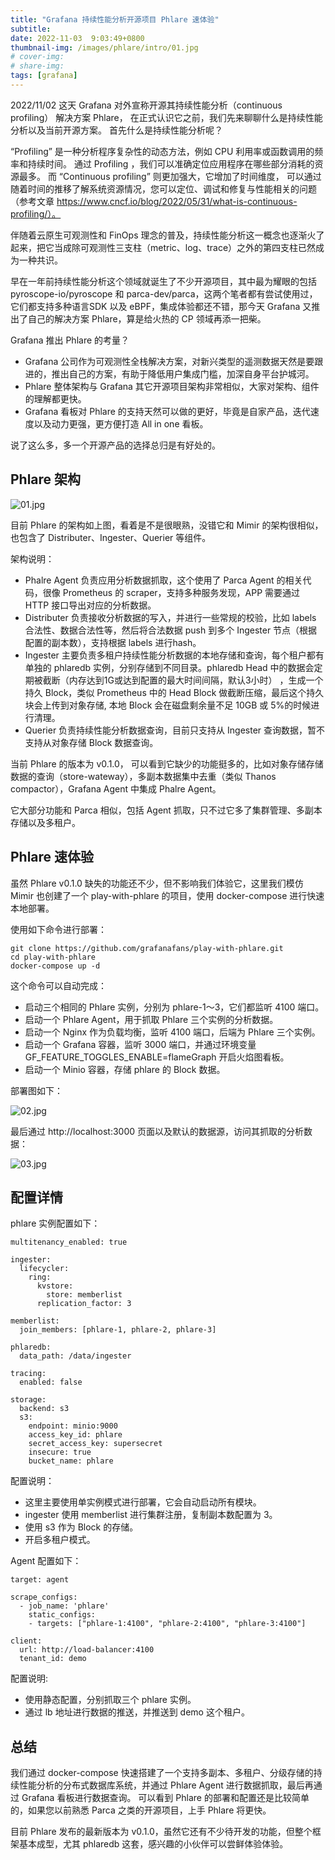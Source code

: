 ```yaml
---
title: "Grafana 持续性能分析开源项目 Phlare 速体验"
subtitle: 
date: 2022-11-03  9:03:49+0800
thumbnail-img: /images/phlare/intro/01.jpg
# cover-img: 
# share-img: 
tags: [grafana]
---
```


2022/11/02 这天 Grafana 对外宣称开源其持续性能分析（continuous profiling） 解决方案 Phlare， 在正式认识它之前，我们先来聊聊什么是持续性能分析以及当前开源方案。
首先什么是持续性能分析呢？

“Profiling” 是一种分析程序复杂性的动态方法，例如 CPU 利用率或函数调用的频率和持续时间。 通过 Profiling ，我们可以准确定位应用程序在哪些部分消耗的资源最多。 而 “Continuous profiling” 则更加强大，它增加了时间维度， 可以通过随着时间的推移了解系统资源情况，您可以定位、调试和修复与性能相关的问题（参考文章 https://www.cncf.io/blog/2022/05/31/what-is-continuous-profiling/）。

伴随着云原生可观测性和 FinOps 理念的普及，持续性能分析这一概念也逐渐火了起来，把它当成除可观测性三支柱（metric、log、trace）之外的第四支柱已然成为一种共识。

早在一年前持续性能分析这个领域就诞生了不少开源项目，其中最为耀眼的包括 pyroscope-io/pyroscope 和 parca-dev/parca，这两个笔者都有尝试使用过，它们都支持多种语言SDK 以及 eBPF，集成体验都还不错，那今天 Grafana 又推出了自己的解决方案 Phlare，算是给火热的 CP 领域再添一把柴。

Grafana 推出 Phlare 的考量？

- Grafana 公司作为可观测性全栈解决方案，对新兴类型的遥测数据天然是要跟进的，推出自己的方案，有助于降低用户集成门槛，加深自身平台护城河。
- Phlare 整体架构与 Grafana 其它开源项目架构非常相似，大家对架构、组件的理解都更快。
- Grafana 看板对 Phlare 的支持天然可以做的更好，毕竟是自家产品，迭代速度以及动力更强，更方便打造 All in one 看板。

说了这么多，多一个开源产品的选择总归是有好处的。

## Phlare 架构

![01.jpg](/images/phlare/intro/01.jpg)

目前 Phlare 的架构如上图，看着是不是很眼熟，没错它和 Mimir 的架构很相似，也包含了 Distributer、Ingester、Querier 等组件。

架构说明：

- Phalre Agent 负责应用分析数据抓取，这个使用了 Parca Agent 的相关代码，很像 Prometheus 的 scraper，支持多种服务发现，APP 需要通过 HTTP 接口导出对应的分析数据。
- Distributer 负责接收分析数据的写入，并进行一些常规的校验，比如 labels 合法性、数据合法性等，然后将合法数据 push 到多个 Ingester 节点（根据配置的副本数），支持根据 labels 进行hash。
- Ingester 主要负责多租户持续性能分析数据的本地存储和查询，每个租户都有单独的 phlaredb 实例，分别存储到不同目录。phlaredb Head 中的数据会定期被截断（内存达到1G或达到配置的最大时间间隔，默认3小时） ，生成一个持久 Block，类似 Prometheus 中的 Head Block 做截断压缩，最后这个持久块会上传到对象存储, 本地 Block 会在磁盘剩余量不足 10GB 或 5%的时候进行清理。
- Querier 负责持续性能分析数据查询，目前只支持从 Ingester 查询数据，暂不支持从对象存储 Block 数据查询。

当前 Phlare 的版本为 v0.1.0， 可以看到它缺少的功能挺多的，比如对象存储存储数据的查询（store-wateway），多副本数据集中去重（类似 Thanos compactor），Grafana Agent 中集成 Phalre Agent。

它大部分功能和 Parca 相似，包括 Agent 抓取，只不过它多了集群管理、多副本存储以及多租户。

## Phlare 速体验

虽然 Phlare v0.1.0 缺失的功能还不少，但不影响我们体验它，这里我们模仿 Mimir 也创建了一个 play-with-phlare 的项目，使用 docker-compose 进行快速本地部署。

使用如下命令进行部署：

```
git clone https://github.com/grafanafans/play-with-phlare.git
cd play-with-phlare
docker-compose up -d
```

这个命令可以自动完成：

- 启动三个相同的 Phlare 实例，分别为 phlare-1～3，它们都监听 4100 端口。
- 启动一个 Phlare Agent，用于抓取 Phlare 三个实例的分析数据。
- 启动一个 Nginx 作为负载均衡，监听 4100 端口，后端为 Phlare 三个实例。
- 启动一个 Grafana 容器，监听 3000 端口，并通过环境变量 GF_FEATURE_TOGGLES_ENABLE=flameGraph 开启火焰图看板。
- 启动一个 Minio 容器，存储 phlare 的 Block 数据。

部署图如下：

![02.jpg](/images/phlare/intro/02.jpg)

最后通过 http://localhost:3000 页面以及默认的数据源，访问其抓取的分析数据：

![03.jpg](/images/phlare/intro/03.jpg)

## 配置详情

phlare 实例配置如下：

```
multitenancy_enabled: true

ingester:
  lifecycler:
    ring:
      kvstore:
        store: memberlist 
      replication_factor: 3

memberlist:
  join_members: [phlare-1, phlare-2, phlare-3]

phlaredb:
  data_path: /data/ingester

tracing:
  enabled: false

storage:
  backend: s3
  s3:
    endpoint: minio:9000
    access_key_id: phlare
    secret_access_key: supersecret
    insecure: true
    bucket_name: phlare
```

配置说明：

- 这里主要使用单实例模式进行部署，它会自动启动所有模块。
- ingester 使用 memberlist 进行集群注册，复制副本数配置为 3。
- 使用 s3 作为 Block 的存储。
- 开启多租户模式。

Agent 配置如下：

```
target: agent

scrape_configs:
  - job_name: 'phlare'
    static_configs:
    - targets: ["phlare-1:4100", "phlare-2:4100", "phlare-3:4100"]

client:
  url: http://load-balancer:4100
  tenant_id: demo
```

配置说明:

- 使用静态配置，分别抓取三个 phlare 实例。
- 通过 lb 地址进行数据的推送，并推送到 demo 这个租户。

## 总结

我们通过 docker-compose 快速搭建了一个支持多副本、多租户、分级存储的持续性能分析的分布式数据库系统，并通过 Phlare Agent 进行数据抓取，最后再通过 Grafana 看板进行数据查询。 可以看到 Phlare 的部署和配置还是比较简单的，如果您以前熟悉 Parca 之类的开源项目，上手 Phlare 将更快。

目前 Phlare 发布的最新版本为 v0.1.0，虽然它还有不少待开发的功能，但整个框架基本成型，尤其 phlaredb 这套，感兴趣的小伙伴可以尝鲜体验体验。